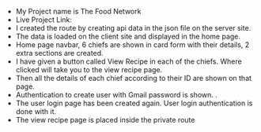 * My Project name is The Food Network
* Live Project Link: 
* I created the route by creating api data in the json file on the server site.
* The data is loaded on the client site and displayed in the home page.
* Home page navbar, 6 chiefs are shown in card form with their details, 2 extra sections are created.
* I have given a button called View Recipe in each of the chiefs. Where clicked will take you to the view recipe page.
* Then all the details of each chief according to their ID are shown on that page.
* Authentication to create user with Gmail password is shown. .
* The user login page has been created again. User login authentication is done with it.
* The view recipe page is placed inside the private route

